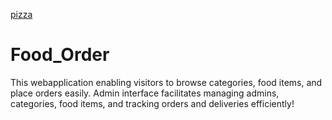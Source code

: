 
[pizza](https://github.com/nikhilfaldu/Food_Order/assets/95520153/12a4896f-b43c-43cd-9339-6b06d2337b3d)
# Food_Order
This webapplication enabling visitors to browse categories, food items, and place orders easily. Admin interface facilitates managing admins, categories, food items, and tracking orders and deliveries efficiently!

